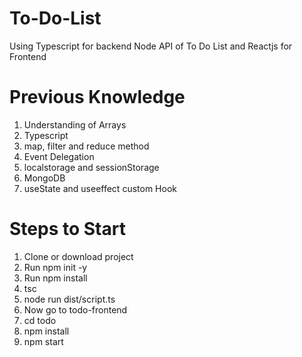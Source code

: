 # To-Do-List
Using Typescript for backend Node API of To Do List and Reactjs for Frontend

# Previous Knowledge
1. Understanding of Arrays
2. Typescript 
3. map, filter and reduce method
4. Event Delegation
5. localstorage and sessionStorage
6. MongoDB
7. useState and useeffect custom Hook

# Steps to Start
1. Clone or download project 
2. Run npm init -y 
3. Run npm install 
4. tsc
5. node run dist/script.ts
6. Now go to todo-frontend
7. cd todo
8. npm install
9. npm start

